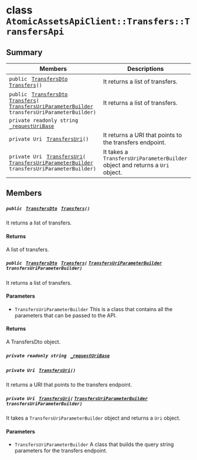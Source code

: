 # class `AtomicAssetsApiClient::Transfers::TransfersApi` 

## Summary

 Members                                | Descriptions                                
----------------------------------------|---------------------------------------------
`public ` [`TransfersDto`](AtomicAssetsApiClient--Transfers--TransfersDto.md)` ` [`Transfers`](#class_atomic_assets_api_client_1_1_transfers_1_1_transfers_api_1aec0b36332a9be12df6ebfb067da0ecba)`()` | It returns a list of transfers.
`public ` [`TransfersDto`](AtomicAssetsApiClient--Transfers--TransfersDto.md)` ` [`Transfers`](#class_atomic_assets_api_client_1_1_transfers_1_1_transfers_api_1ac692fc0ceac5e8f2bf583f1e41cabdae)`(` [`TransfersUriParameterBuilder`](AtomicAssetsApiClient--Transfers--TransfersUriParameterBuilder.md)` transfersUriParameterBuilder)` | It returns a list of transfers.
`private readonly string ` [`_requestUriBase`](#class_atomic_assets_api_client_1_1_transfers_1_1_transfers_api_1a1854c4909a1013a684af16fb52e8a387) | 
`private Uri ` [`TransfersUri`](#class_atomic_assets_api_client_1_1_transfers_1_1_transfers_api_1a75e5cf6cddb62fc9e45fbf831b1d71d1)`()` | It returns a URI that points to the transfers endpoint.
`private Uri ` [`TransfersUri`](#class_atomic_assets_api_client_1_1_transfers_1_1_transfers_api_1a9388420fefbd204d7f362bc1386dc980)`(` [`TransfersUriParameterBuilder`](AtomicAssetsApiClient--Transfers--TransfersUriParameterBuilder.md)` transfersUriParameterBuilder)` | It takes a `TransfersUriParameterBuilder` object and returns a `Uri` object.

## Members

##### `public ` [`TransfersDto`](AtomicAssetsApiClient--Transfers--TransfersDto.md)` ` [`Transfers`](#class_atomic_assets_api_client_1_1_transfers_1_1_transfers_api_1aec0b36332a9be12df6ebfb067da0ecba)`()` 

It returns a list of transfers.

#### Returns
A list of transfers.

##### `public ` [`TransfersDto`](AtomicAssetsApiClient--Transfers--TransfersDto.md)` ` [`Transfers`](#class_atomic_assets_api_client_1_1_transfers_1_1_transfers_api_1ac692fc0ceac5e8f2bf583f1e41cabdae)`(` [`TransfersUriParameterBuilder`](AtomicAssetsApiClient--Transfers--TransfersUriParameterBuilder.md)` transfersUriParameterBuilder)` 

It returns a list of transfers.

#### Parameters
* `TransfersUriParameterBuilder` This is a class that contains all the parameters that can be passed to the API.

#### Returns
A TransfersDto object.

##### `private readonly string ` [`_requestUriBase`](#class_atomic_assets_api_client_1_1_transfers_1_1_transfers_api_1a1854c4909a1013a684af16fb52e8a387) 

##### `private Uri ` [`TransfersUri`](#class_atomic_assets_api_client_1_1_transfers_1_1_transfers_api_1a75e5cf6cddb62fc9e45fbf831b1d71d1)`()` 

It returns a URI that points to the transfers endpoint.

##### `private Uri ` [`TransfersUri`](#class_atomic_assets_api_client_1_1_transfers_1_1_transfers_api_1a9388420fefbd204d7f362bc1386dc980)`(` [`TransfersUriParameterBuilder`](AtomicAssetsApiClient--Transfers--TransfersUriParameterBuilder.md)` transfersUriParameterBuilder)` 

It takes a `TransfersUriParameterBuilder` object and returns a `Uri` object.

#### Parameters
* `TransfersUriParameterBuilder` A class that builds the query string parameters for the transfers endpoint.


